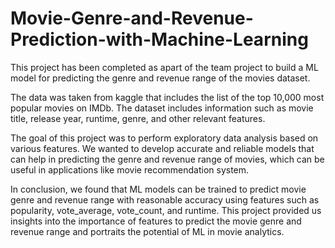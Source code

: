 # Movie-Genre-and-Revenue-Prediction-with-Machine-Learning

This project has been completed as apart of the team project to build a ML model for predicting the genre and revenue range of the movies dataset. 

The data was taken from kaggle that includes the list of the top 10,000 most popular movies on IMDb. The dataset includes information such as movie title, release year, runtime, genre, and other relevant features. 

The goal of this project was to perform exploratory data analysis based on various features. We wanted to develop accurate and reliable models that can help in predicting the genre and revenue range of movies, which can be useful in applications like movie recommendation system.

In conclusion, we found that ML models can be trained to predict movie genre and revenue range with reasonable accuracy using features such as popularity, vote_average, vote_count, and runtime. This project provided us insights into the importance of features to predict the movie genre and revenue range and portraits the potential of ML in movie analytics.  
